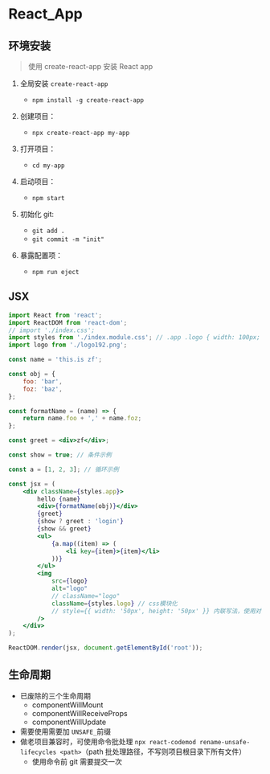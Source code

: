# React_App

## 环境安装

> 使用 create-react-app 安装 React app

1.  全局安装 `create-react-app`

    -   `npm install -g create-react-app`

2.  创建项⽬：

    -   `npx create-react-app my-app`

3.  打开项⽬：

    -   `cd my-app`

4.  启动项⽬：

    -   `npm start`

5.  初始化 git:

    -   `git add .`
    -   `git commit -m "init"`

6.  暴露配置项：

    -   `npm run eject`

## JSX

```jsx
import React from 'react';
import ReactDOM from 'react-dom';
// import './index.css';
import styles from './index.module.css'; // .app .logo { width: 100px; }  (css模块化)
import logo from './logo192.png';

const name = 'this.is zf';

const obj = {
	foo: 'bar',
	foz: 'baz',
};

const formatName = (name) => {
	return name.foo + ',' + name.foz;
};

const greet = <div>zf</div>;

const show = true; // 条件示例

const a = [1, 2, 3]; // 循环示例

const jsx = (
	<div className={styles.app}>
		hello {name}
		<div>{formatName(obj)}</div>
		{greet}
		{show ? greet : 'login'}
		{show && greet}
		<ul>
			{a.map((item) => (
				<li key={item}>{item}</li>
			))}
		</ul>
		<img
			src={logo}
			alt="logo"
			// className="logo"
			className={styles.logo} // css模块化
			// style={{ width: '50px', height: '50px' }} 内联写法，使用对象表示
		/>
	</div>
);

ReactDOM.render(jsx, document.getElementById('root'));
```

## 生命周期

-   已废除的三个生命周期
    -   componentWillMount
    -   componentWillReceiveProps
    -   componentWillUpdate
-   需要使用需要加 `UNSAFE_`前缀
-   做老项目兼容时，可使用命令批处理 `npx react-codemod rename-unsafe-lifecycles <path>`（path 批处理路径，不写则项目根目录下所有文件）
    -   使用命令前 git 需要提交一次
